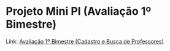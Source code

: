 # Projeto Mini PI (Avaliação 1º Bimestre)

Link: [Avaliação 1º Bimestre (Cadastro e Busca de Professores)](https://jogo-bd.000webhostapp.com/sistema/)
